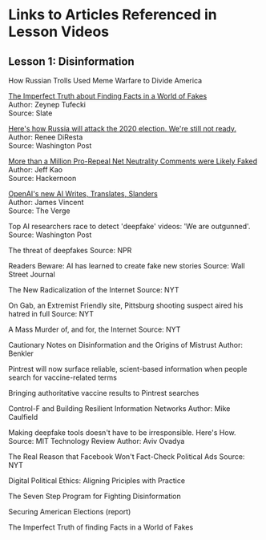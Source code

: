 # Links to Articles Referenced in Lesson Videos

## Lesson 1: Disinformation

How Russian Trolls Used Meme Warfare to Divide America

[The Imperfect Truth about Finding Facts in a World of Fakes](https://www.wired.com/story/zeynep-tufekci-facts-fake-news-verification/)  
Author: Zeynep Tufecki  
Source: Slate

[Here's how Russia will attack the 2020 election. We're still not ready.](https://www.washingtonpost.com/opinions/2019/11/15/heres-how-russia-will-attack-election-were-still-not-ready/)  
Author: Renee DiResta  
Source: Washington Post

[More than a Million Pro-Repeal Net Neutrality Comments were Likely Faked](https://hackernoon.com/more-than-a-million-pro-repeal-net-neutrality-comments-were-likely-faked-e9f0e3ed36a6)  
Author: Jeff Kao  
Source: Hackernoon

[OpenAI's new AI Writes, Translates, Slanders](https://www.theverge.com/2019/2/14/18224704/ai-machine-learning-language-models-read-write-openai-gpt2)  
Author: James Vincent  
Source: The Verge

Top AI researchers race to detect 'deepfake' videos: 'We are outgunned'. 
Source: Washington Post

The threat of deepfakes
Source: NPR

Readers Beware: AI has learned to create fake new stories
Source: Wall Street Journal

The New Radicalization of the Internet
Source: NYT

On Gab, an Extremist Friendly site, Pittsburg shooting suspect aired his hatred in full
Source: NYT

A Mass Murder of, and for, the Internet
Source: NYT

Cautionary Notes on Disinformation and the Origins of Mistrust
Author: Benkler

Pintrest will now surface reliable, scient-based information when people search for vaccine-related terms

Bringing authoritative vaccine results to Pintrest searches

Control-F and Building Resilient Information Networks
Author: Mike Caulfield

Making deepfake tools doesn't have to be irresponsible. Here's How.
Source: MIT Technology Review
Author: Aviv Ovadya

The Real Reason that Facebook Won't Fact-Check Political Ads
Source: NYT

Digital Political Ethics: Aligning Priciples with Practice

The Seven Step Program for Fighting Disinformation

Securing American Elections (report)

The Imperfect Truth of finding Facts in a World of Fakes


